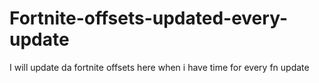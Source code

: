 # Fortnite-offsets-updated-every-update
I will update da fortnite offsets here when i have time for every fn update
